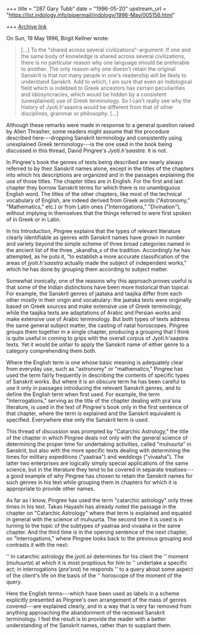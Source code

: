 +++
title = "287 Gary Tubb"
date = "1996-05-20"
upstream_url = "https://list.indology.info/pipermail/indology/1996-May/005156.html"

+++
[Archive link](https://list.indology.info/pipermail/indology/1996-May/005156.html)

On Sun, 19 May 1996, Birgit Kellner wrote:
> 
> [...]
> To the "shared across several civilizations"-argument: If one and the same
> body of knowledge is shared across several civilizations, there is no
> particular reason why one language should be preferable to another. The only
> reason why one doesn't retain the original Sanskrit is that  not many people
> in one's readership will be likely to understand Sanskrit. Add to which, I
> am sure that even an Indological field which is indebted to Greek ancestors
> has certain peculiarities and idiosyncracies, which would be hidden by a
> consistent (unexplained) use of Greek terminology. So I can't really see why
> the history of Jyoti.h'saastra would be different from that of other
> disciplines, grammar or philosophy. [...]

Although these remarks were made in response to a general question
raised by Allen Thrasher, some readers might assume that the procedure
described here---dropping Sanskrit terminology and consistently using
unexplained Greek terminology---is the one used in the book being
discussed in this thread, David Pingree's _Jyoti.h'saastra_.  It is not.

In Pingree's book the genres of texts being described are nearly always
referred to by their Sanskrit names alone, except in the titles of the
chapters into which his descriptions are organized and in the passages
explaining the use of those titles.  The chapter titles are in English.
For the first and last chapter they borrow Sanskrit terms for which
there is no unambiguous English word.  The titles of the other chapters,
like most of the technical vocabulary of English, are indeed derived
from Greek words ("Astronomy," "Mathematics," etc.) or from Latin ones
("Interrogations," "Divination"), without implying in themselves that
the things referred to were first spoken of in Greek or in Latin.

In his Introduction, Pingree explains that the types of relevant
literature clearly identifiable as genres with Sanskrit names have grown
in number and variety beyond the simple scheme of three broad categories
named in the ancient list of the three _skandha_s of the tradition.
Accordingly he has attempted, as he puts it, "to establish a more
accurate classification of the areas of _jyoti.h'saastra_ actually made
the subject of independent works," which he has done by grouping them
according to subject matter.

Somewhat ironically, one of the reasons why this approach proves useful
is that some of the Indian distinctions have been more historical than
topical.  For example, the Sanskrit genres of jaataka and taajika differ
from each other mostly in their origin and vocabulary: the jaataka texts
were originally based on Greek sources and make extensive use of Greek
terminology, while the taajika texts are adaptations of Arabic and
Persian works and make extensive use of Arabic terminology.  But both
types of texts address the same general subject matter, the casting of
natal horoscopes.  Pingree groups them together in a single chapter,
producing a grouping that I think is quite useful in coming to grips
with the overall corpus of Jyoti.h'saastra texts.  Yet it would be
unfair to apply the Sanskrit name of either genre to a category
comprehending them both.

Where the English term is one whose basic meaning is adequately clear
from everyday use, such as "astronomy" or "mathematics," Pingree has
used the term fairly frequently in describing the contents of specific
types of Sanskrit works.  But where it is an obscure term he has been
careful to use it only in passages introducing the relevant Sanskrit
genres, and to define the English term when first used.  For example,
the term "Interrogations," serving as the title of the chapter dealing
with pra'sna literature, is used in the text of Pingree's book only in
the first sentence of that chapter, where the term is explained and the
Sanskrit equivalent is specified.  Everywhere else only the Sanskrit
term is used.

This thread of discussion was prompted by "Catarchic Astrology," the
title of the chapter in which Pingree deals not only with the general
science of determining the proper time for undertaking activities,
called "muhuurta" in Sanskrit, but also with the more specific texts
dealing with determining the times for military expeditions ("yaatraa")
and weddings ("vivaaha").  The latter two enterprises are logically
simply special applications of the same science, but in the literature
they tend to be covered in separate treatises---a good example of why
Pingree has chosen to retain the Sanskrit names for such genres in his
text while grouping them in chapters for which it is appropriate to
provide other names.

As far as I know, Pingree has used the term "catarchic astrology" only
three times in his text.  Takao Hayashi has already noted the passage in
the chapter on "Catarchic Astrology" where that term is explained and
equated in general with the science of muhuurta.  The second time it is
used is in turning to the topic of the subtypes of yaatraa and vivaaha
in the same chapter.  And the third time is in the opening sentence of
the next chapter, on "Interrogations," where Pingree looks back to the
previous grouping and contrasts it with the next:

'' In catarchic astrology the _jyoti.sii_ determines for his client the
'' moment (_muhuurta_) at which it is most propitious for him to
'' undertake a specific act;  in interrogations (_pra'sna_) he responds
'' to a query about some aspect of the client's life on the basis of the
'' horoscope of the moment of the query.

Here the English terms---which have been used as labels in a scheme
explicitly presented as Pingree's own arrangement of the mass of genres
covered---are explained clearly, and in a way that is very far removed
from anything approaching the abandonment of the received Sanskrit
terminology.  I feel the result is to provide the reader with a better
understanding of the Sanskrit names, rather than to supplant them.




